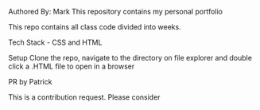 Authored By: Mark
This repository contains my personal portfolio

This repo contains all class code divided into weeks.

Tech Stack - CSS and HTML

Setup
Clone the repo, navigate to the directory on file explorer and double click a .HTML file to open in a browser

PR by Patrick

This is a contribution request.
Please consider
